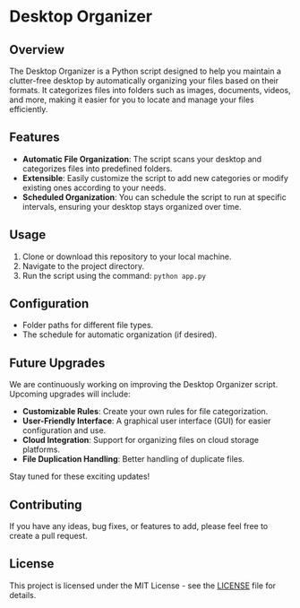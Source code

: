 # Desktop Organizer

## Overview

The Desktop Organizer is a Python script designed to help you maintain a clutter-free desktop by automatically organizing your files based on their formats. It categorizes files into folders such as images, documents, videos, and more, making it easier for you to locate and manage your files efficiently.

## Features

- **Automatic File Organization**: The script scans your desktop and categorizes files into predefined folders.
- **Extensible**: Easily customize the script to add new categories or modify existing ones according to your needs.
- **Scheduled Organization**: You can schedule the script to run at specific intervals, ensuring your desktop stays organized over time.

## Usage

1. Clone or download this repository to your local machine.
2. Navigate to the project directory.
3. Run the script using the command: `python app.py`

## Configuration

- Folder paths for different file types.
- The schedule for automatic organization (if desired).

## Future Upgrades

We are continuously working on improving the Desktop Organizer script. Upcoming upgrades will include:
- **Customizable Rules**: Create your own rules for file categorization.
- **User-Friendly Interface**: A graphical user interface (GUI) for easier configuration and use.
- **Cloud Integration**: Support for organizing files on cloud storage platforms.
- **File Duplication Handling**: Better handling of duplicate files.

Stay tuned for these exciting updates!

## Contributing

If you have any ideas, bug fixes, or features to add, please feel free to create a pull request.

## License

This project is licensed under the MIT License - see the [LICENSE](LICENSE) file for details.
